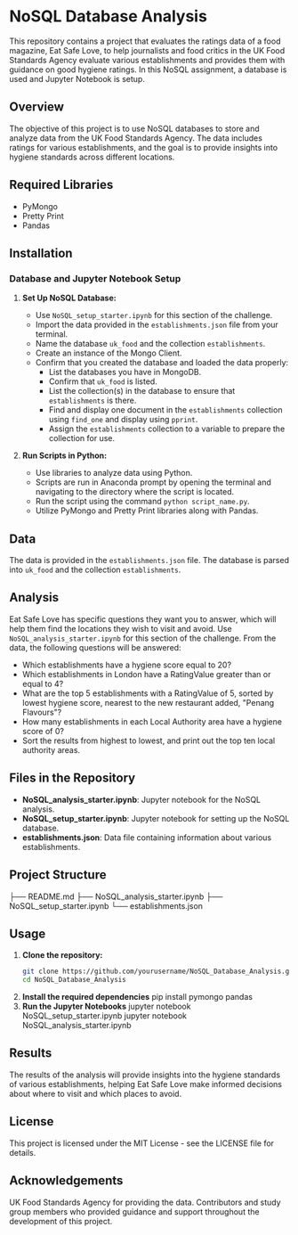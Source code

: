 # NoSQL Database Analysis

This repository contains a project that evaluates the ratings data of a food magazine, Eat Safe Love, to help journalists and food critics in the UK Food Standards Agency evaluate various establishments and provides them with guidance on good hygiene ratings. In this NoSQL assignment, a database is used and Jupyter Notebook is setup.

## Overview

The objective of this project is to use NoSQL databases to store and analyze data from the UK Food Standards Agency. The data includes ratings for various establishments, and the goal is to provide insights into hygiene standards across different locations.

## Required Libraries

- PyMongo
- Pretty Print
- Pandas

## Installation

### Database and Jupyter Notebook Setup

1. **Set Up NoSQL Database:**
   - Use `NoSQL_setup_starter.ipynb` for this section of the challenge.
   - Import the data provided in the `establishments.json` file from your terminal.
   - Name the database `uk_food` and the collection `establishments`.
   - Create an instance of the Mongo Client.
   - Confirm that you created the database and loaded the data properly:
     - List the databases you have in MongoDB.
     - Confirm that `uk_food` is listed.
     - List the collection(s) in the database to ensure that `establishments` is there.
     - Find and display one document in the `establishments` collection using `find_one` and display using `pprint`.
     - Assign the `establishments` collection to a variable to prepare the collection for use.

2. **Run Scripts in Python:**
   - Use libraries to analyze data using Python.
   - Scripts are run in Anaconda prompt by opening the terminal and navigating to the directory where the script is located.
   - Run the script using the command `python script_name.py`.
   - Utilize PyMongo and Pretty Print libraries along with Pandas.

## Data

The data is provided in the `establishments.json` file. The database is parsed into `uk_food` and the collection `establishments`.

## Analysis

Eat Safe Love has specific questions they want you to answer, which will help them find the locations they wish to visit and avoid. Use `NoSQL_analysis_starter.ipynb` for this section of the challenge. From the data, the following questions will be answered:
- Which establishments have a hygiene score equal to 20?
- Which establishments in London have a RatingValue greater than or equal to 4?
- What are the top 5 establishments with a RatingValue of 5, sorted by lowest hygiene score, nearest to the new restaurant added, "Penang Flavours"?
- How many establishments in each Local Authority area have a hygiene score of 0?
- Sort the results from highest to lowest, and print out the top ten local authority areas.

## Files in the Repository

- **NoSQL_analysis_starter.ipynb**: Jupyter notebook for the NoSQL analysis.
- **NoSQL_setup_starter.ipynb**: Jupyter notebook for setting up the NoSQL database.
- **establishments.json**: Data file containing information about various establishments.

## Project Structure
├── README.md
├── NoSQL_analysis_starter.ipynb
├── NoSQL_setup_starter.ipynb
└── establishments.json

## Usage

1. **Clone the repository:**
   ```sh
   git clone https://github.com/yourusername/NoSQL_Database_Analysis.git
   cd NoSQL_Database_Analysis
2. **Install the required dependencies**
   pip install pymongo pandas
3. **Run the Jupyter Notebooks**
  jupyter notebook NoSQL_setup_starter.ipynb
  jupyter notebook NoSQL_analysis_starter.ipynb

## Results
The results of the analysis will provide insights into the hygiene standards of various establishments, helping Eat Safe Love make informed decisions about where to visit and which places to avoid.

## License
This project is licensed under the MIT License - see the LICENSE file for details.

## Acknowledgements
UK Food Standards Agency for providing the data.
Contributors and study group members who provided guidance and support throughout the development of this project.

